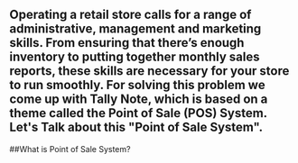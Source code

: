 ## Operating a retail store calls for a range of administrative, management and marketing skills. From ensuring that there’s enough inventory to putting together monthly sales reports, these skills are necessary for your store to run smoothly. For solving this problem we come up with Tally Note, which is based on a theme called the Point of Sale (POS) System. Let's Talk about this "Point of Sale System". ##

##What is Point of Sale System?
